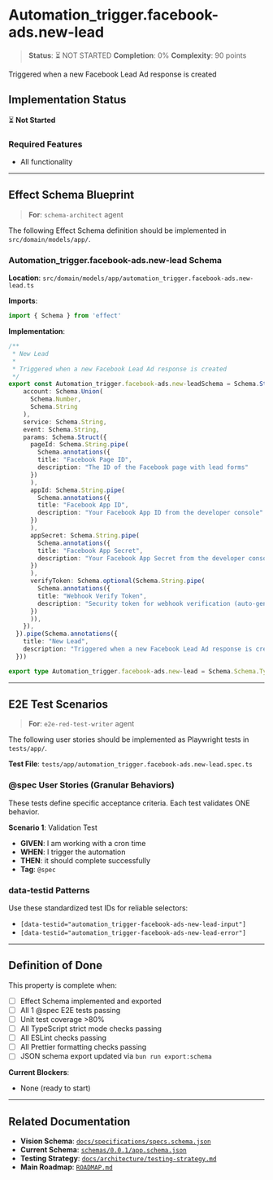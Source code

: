 # Automation_trigger.facebook-ads.new-lead

> **Status**: ⏳ NOT STARTED
> **Completion**: 0%
> **Complexity**: 90 points

Triggered when a new Facebook Lead Ad response is created

## Implementation Status

⏳ **Not Started**

### Required Features

- All functionality

---

## Effect Schema Blueprint

> **For**: `schema-architect` agent

The following Effect Schema definition should be implemented in `src/domain/models/app/`.

### Automation_trigger.facebook-ads.new-lead Schema

**Location**: `src/domain/models/app/automation_trigger.facebook-ads.new-lead.ts`

**Imports**:

```typescript
import { Schema } from 'effect'
```

**Implementation**:

```typescript
/**
 * New Lead
 *
 * Triggered when a new Facebook Lead Ad response is created
 */
export const Automation_trigger.facebook-ads.new-leadSchema = Schema.Struct({
    account: Schema.Union(
      Schema.Number,
      Schema.String
    ),
    service: Schema.String,
    event: Schema.String,
    params: Schema.Struct({
      pageId: Schema.String.pipe(
        Schema.annotations({
        title: "Facebook Page ID",
        description: "The ID of the Facebook page with lead forms"
      })
      ),
      appId: Schema.String.pipe(
        Schema.annotations({
        title: "Facebook App ID",
        description: "Your Facebook App ID from the developer console"
      })
      ),
      appSecret: Schema.String.pipe(
        Schema.annotations({
        title: "Facebook App Secret",
        description: "Your Facebook App Secret from the developer console"
      })
      ),
      verifyToken: Schema.optional(Schema.String.pipe(
        Schema.annotations({
        title: "Webhook Verify Token",
        description: "Security token for webhook verification (auto-generated if not provided)"
      })
      )),
    }),
  }).pipe(Schema.annotations({
    title: "New Lead",
    description: "Triggered when a new Facebook Lead Ad response is created"
  }))

export type Automation_trigger.facebook-ads.new-lead = Schema.Schema.Type<typeof Automation_trigger.facebook-ads.new-leadSchema>
```

---

## E2E Test Scenarios

> **For**: `e2e-red-test-writer` agent

The following user stories should be implemented as Playwright tests in `tests/app/`.

**Test File**: `tests/app/automation_trigger.facebook-ads.new-lead.spec.ts`

### @spec User Stories (Granular Behaviors)

These tests define specific acceptance criteria. Each test validates ONE behavior.

**Scenario 1**: Validation Test

- **GIVEN**: I am working with a cron time
- **WHEN**: I trigger the automation
- **THEN**: it should complete successfully
- **Tag**: `@spec`

### data-testid Patterns

Use these standardized test IDs for reliable selectors:

- `[data-testid="automation_trigger-facebook-ads-new-lead-input"]`
- `[data-testid="automation_trigger-facebook-ads-new-lead-error"]`

---

## Definition of Done

This property is complete when:

- [ ] Effect Schema implemented and exported
- [ ] All 1 @spec E2E tests passing
- [ ] Unit test coverage >80%
- [ ] All TypeScript strict mode checks passing
- [ ] All ESLint checks passing
- [ ] All Prettier formatting checks passing
- [ ] JSON schema export updated via `bun run export:schema`

**Current Blockers**:

- None (ready to start)

---

## Related Documentation

- **Vision Schema**: [`docs/specifications/specs.schema.json`](../specs.schema.json)
- **Current Schema**: [`schemas/0.0.1/app.schema.json`](../../schemas/0.0.1/app.schema.json)
- **Testing Strategy**: [`docs/architecture/testing-strategy.md`](../../architecture/testing-strategy.md)
- **Main Roadmap**: [`ROADMAP.md`](../../../ROADMAP.md)
